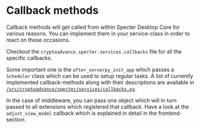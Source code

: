 
# Callback methods

Callback methods will get called from within Specter Desktop Core for various reasons. You can implement them in your service-class in order to react on those occasions.

Checkout the `cryptoadvance.specter.services.callbacks` file for all the specific callbacks.

Some important one is the `after_serverpy_init_app` which passes a `Scheduler` class which can be used to setup regular tasks. A list of currently implemented callback-methods along with their descriptions are available in [`/src/cryptoadvance/specter/services/callbacks.py`](https://github.com/cryptoadvance/specter-desktop/blob/master/src/cryptoadvance/specter/services/callbacks.py).



In the case of middleware, you can pass one object which will in turn passed to all extensions which registered that callback. Have a look at the `adjust_view_model` callback which is explained in detail in the frontend-section.

